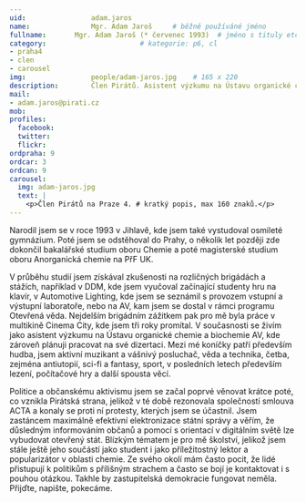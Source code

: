 ```yaml
---
uid:                adam.jaros
name:               Mgr. Adam Jaroš  	# běžně používáné jméno
fullname: 	    Mgr. Adam Jaroš (* červenec 1993)  # jméno s tituly etc.
category:                       # kategorie: p6, cl
- praha4
- clen
- carousel
img: 		        people/adam-jaros.jpg    # 165 x 220
description:        Člen Pirátů. Asistent výzkumu na Ústavu organické chemie a biochemie AV, kde zároveň pracuje na své dizertaci. Příležitostný lektor a popularizátor v oblasti chemie, podílel se například na organizování poslední mezinárodní olympiády v chemii. Věří, že vzdělání je základ fungující společnosti.	
mail:
- adam.jaros@pirati.cz
mob: 			
profiles:
  facebook:
  twitter: 
  flickr: 
ordpraha: 9
ordcar: 3
ordcan: 9
carousel:
  img: adam-jaros.jpg
  text: |
    <p>Člen Pirátů na Praze 4. # kratký popis, max 160 znaků.</p>
---
```

Narodil jsem se v roce 1993 v Jihlavě, kde jsem také vystudoval osmileté gymnázium.
Poté jsem se odstěhoval do Prahy, o několik let později zde dokončil bakalářské studium oboru Chemie a poté magisterské studium
oboru Anorganická chemie na PřF UK.

V průběhu studií jsem získával zkušenosti na rozličných brigádách a stážích, například v DDM, kde jsem vyučoval začínající
studenty hru na klavír, v Automotive Lighting, kde jsem se seznámil s provozem vstupní a výstupní laboratoře, nebo na AV, kam
jsem se dostal v rámci programu Otevřená věda. Nejdelším brigádním zážitkem pak pro mě byla práce v multikině Cinema City, kde
jsem tři roky promítal. V současnosti se živím jako asistent výzkumu na Ústavu organické chemie a biochemie AV, kde zároveň
plánuji pracovat na své dizertaci. Mezi mé koníčky patří především hudba, jsem aktivní muzikant a vášnivý posluchač, věda a
technika, četba, zejména antiutopií, sci-fi a fantasy, sport, v posledních letech především lezení, počítačové hry a další
spousta věcí.

Politice a občanskému aktivismu jsem se začal poprvé věnovat krátce poté, co vznikla Pirátská strana, jelikož v té době
rezonovala společností smlouva ACTA a konaly se proti ní protesty, kterých jsem se účastnil. Jsem zastáncem maximálně
efektivní elektronizace státní správy a věřím, že důsledným informováním občanů a pomocí s orientací v digitálním světě lze
vybudovat otevřený stát. Blízkým tématem je pro mě školství, jelikož jsem stále ještě jeho součástí jako student i jako
příležitostný lektor a popularizátor v oblasti chemie. Ze svého okolí mám často pocit, že lidé přistupují k politikům s
přílišným strachem a často se bojí je kontaktovat i s pouhou otázkou. Takhle by zastupitelská demokracie fungovat neměla.
Přijďte, napište, pokecáme.
